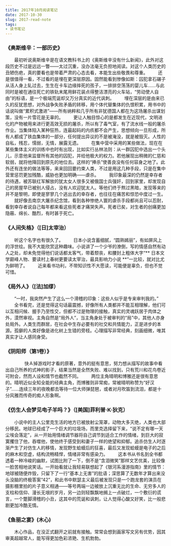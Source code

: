 ```yaml
---
title: 2017年10月阅读笔记
date: 2017-10-30
slug: 2017-read-note
tags:
- 读书笔记
---
```


###  《奥斯维辛：一部历史》

　　最初听说奥斯维辛是在语文教科书上的《奥斯维辛没有什么新闻》，此外对这段历史不过是远远一瞥——太过沉重，没办法毫无负担地阅读。对这个人类历史的丑陋伤疤，真的要看也是带着严肃的心态去看，本能生出些敬畏和尊重。
　　还是很值得一看，不过看的是埋在更深层原因。固然能看到惨像如斯：囚犯拿石碾子从活人身上轧过去，生生在卡车边缘摔死的孩子，一排排空荡荡的婴儿车……与此同时是被在通往死亡的铁轨末尾用鲜花装点得整洁漂亮的火车站，“劳动使人自由”的标语，是一个极端荒诞却又万分真实的近代讽刺。
　　埋在深层的是由来已久的反犹思想，对外战争失败矛盾的转移，用个体代替集体的仇恨积累，用书中的话说叫做“累积式激进”——所有纳粹和几乎所有非犹德国人都在为这场屠杀出谋划策，没有一片雪花是无辜的。
　　更让人触目惊心的是都发生在近现代，文明进化的产物被用来进行更高效无损的屠杀，所以有了毒气室，有了流水线一般的屠杀作业。当集体陷入某种狂热，连最起码的内疚都不会产生，思想倾向一旦形成，所有人都成了铁血集体的一部分，任何提出异议的不是被淹没，就是被毁灭。人性的自私，残忍，懦弱，无情，展露无遗。
　　在集中营中采用的某些做法，现在在某些集体主义的训练中也时有出现，比如实行丛林法则：从一群囚犯中选出一个头儿，示意他来监督所有其他的囚犯，并给他极大的权力。若他展现出稍微的仁慈和软弱，就将他降回到原先的地位去。这样的“捧杀”使善良没有任何容身之地了。此外还有连坐的做法等等，来来回回要约束人类，不过是用这几种手段，只是在集中营里惩罚更加残酷，威胁也更加明确——虐杀。
　　我印象最深的仍然是幸存者的待遇，被苏联红军解放的犹太女人很多又被俄国士兵强奸，回到家里，却发现自己的房屋早已被别人侵占，没有人欢迎犹太人。等他们终于熬过黑暗，发现等来的并不是黎明，即使是寥寥几个逃出去的幸存者，也往往在痛苦和惊恐中度过一生。
　　就好像去南京大屠杀纪念馆，看到各种惨绝人寰的虐杀手段都尚且可以忍耐，看到幸存者说自己每年都来看这些死者才痛哭失声。死者已矣，对生者的创痛更加隐蔽、绵长、酷烈，有时甚于死亡。

###  《人间失格》（[日]太宰治）

　　听这个名字也有很久了。
　　日本小说含蓄细腻，“圆熟嫣丽”，有如屏风上的浮世绘。我不大能欣赏这种趣味。小说讲了一个少爷的潦倒，写的情感自然有动人之处，却未免觉得他们说话都太客气，带着颓丧，和腰封上粗体大字“** 日本文学巅峰人物、要读村上春树更要读太宰治，最具影响力小说 **”一比较，就对比尤为鲜明了。
　　近来看书功利，不带知识性不大愿读，可能便是辜负，但也不觉可惜。

### 《局外人》（[法]加缪）

　　“一时，我突然产生了这么一个滑稽的印象：这些人似乎是专来审判我的。”
　　全书看完，还是觉得这句话最震撼，好像所有人类都并不能互相理解，他们可以互相问候、握手乃至性交，但都不过是物理的接触，真实的灵魂跃居于肉体之外，漠然审视。主角自然是“局外人”，当主角身处于被审判的“局”中，其他人亦身处局外。人类生而群居，在社会中生存必要有的社交和共情能力，正是进步的本源。孤僻的人类好像是进化树上生错的旁枝。心理描写非常经典，刻画细微，唯其真实才让人感同身受。

###  《阴阳师（第1卷）》
　　
　　快Ａ掉游戏时才看的原著，意外的挺有意思，努力想从描写的故事中看出自己所养的式神的影子，结果当然是全然失败、难以找到，只有荒川和花鸟卷近可附会，然而人设和情节也截然不同。
　　两位主角晴明和博雅还是很有意思的。晴明近似全知全能的经典主角，而博雅则非常痴，常被晴明称赞为“好汉子”……连续三年的夜晚都去等待一位大师弹琵琶，或者对月吹笛到流泪，都是十分风雅而传奇的痴人形象啊。

### 《仿生人会梦见电子羊吗？》（[美国]菲利普·K·狄克）

　　小说中的主人公里克生活的地方已被放射尘笼罩，动物大多灭绝，人类也大部分移民。地球已经成了一个巨大的垃圾场，而里克选择留下来，“说不定有哪一天尘埃会落定”，从一开始用情绪调节器将自己调节到适合工作的情绪，到巨大的寂寞攫住了他，吞噬他，使他终于感受到和妻子一样的绝望和抑郁。追杀仿生人时逐渐产生了对仿生人的移情，发现野生蛤蟆后的狂喜，最后又发现蛤蟆是电子的之后的麻木和空虚，结构流畅精悍，情绪非常有感染力。
　　这本书从书名到全书都透着一种冷峻的幽默，试图比附了一下，倒不是“含泪微笑”那样文艺优美，比较像一脸苦相地说笑话。一开始看就让我轻易联想起了《银河系漫游指南》里的情节：地球被随便炸毁，只留下了一行“基本上无害”的批语；深思算了无数年才算出来没头没脑的终极答案“42”，和此书中默瑟主义最后被发现只是一个跑龙套的演员在摄影棚里拍的片子意义相通——等号两端一边被放上沉重无比的生命、无穷多人的支柱和信仰、漫长无垠的岁月，另一边则轻飘飘地搁上一点破烂，一个敷衍的谎言，一个蹩脚滑稽的小丑，这其中的荒诞和讽刺，让人觉得心酸又好笑，比一般悲剧更加冷酷无情。


### 《鱼丽之宴》(木心)    


　　木心作品，在没正式翻开之前就有接触。常常会想到画家写文另有优势，因其审美超越常人，能写得更加色彩浓艳、生机勃勃。   

　　

